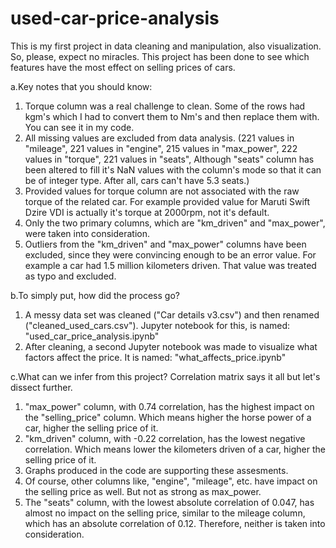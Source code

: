 # used-car-price-analysis
This is my first project in data cleaning and manipulation, also visualization. So, please, expect no miracles.
This project has been done to see which features have the most effect on selling prices of cars.

a.Key notes that you should know:
1. Torque column was a real challenge to clean. Some of the rows had kgm's which I had to convert them to Nm's and then replace them with. You can see it in my code.
2. All missing values are excluded from data analysis. (221 values in "mileage", 221 values in "engine", 215 values in "max_power", 222 values in "torque", 221 values in "seats", Although "seats" column has been altered to fill it's NaN values with the column's mode so that it can be of integer type. After all, cars can't have 5.3 seats.)
3. Provided values for torque column are not associated with the raw torque of the related car. For example provided value for Maruti Swift Dzire VDI is actually it's torque at 2000rpm, not it's default.
4. Only the two primary columns, which are "km_driven" and "max_power", were taken into consideration.
5. Outliers from the "km_driven" and "max_power" columns have been excluded, since they were convincing enough to be an error value. For example a car had 1.5 million kilometers driven. That value was treated as typo and excluded.

b.To simply put, how did the process go?
1. A messy data set was cleaned ("Car details v3.csv") and then renamed ("cleaned_used_cars.csv"). Jupyter notebook for this, is named: "used_car_price_analysis.ipynb"
2. After cleaning, a second Jupyter notebook was made to visualize what factors affect the price. It is named: "what_affects_price.ipynb"

c.What can we infer from this project?
Correlation matrix says it all but let's dissect further.
1. "max_power" column, with 0.74 correlation, has the highest impact on the "selling_price" column. Which means higher the horse power of a car, higher the selling price of it.
2. "km_driven" column, with -0.22 correlation, has the lowest negative correlation. Which means lower the kilometers driven of a car, higher the selling price of it.
3. Graphs produced in the code are supporting these assesments.
4. Of course, other columns like, "engine", "mileage", etc. have impact on the selling price as well. But not as strong as max_power.
5. The "seats" column, with the lowest absolute correlation of 0.047, has almost no impact on the selling price, similar to the mileage column, which has an absolute correlation of 0.12. Therefore, neither is taken into consideration.
